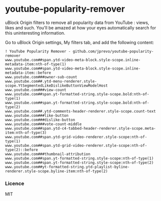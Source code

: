 # youtube-popularity-remover
uBlock Origin filters to remove all popularity data from YouTube : views, likes and such. You'll be amazed at how your eyes automatically search for this uninteresting information.

Go to uBlock Origin settings, My filters tab, and add the following content: 

```
! YouTube Popularity Remover - github.com/jprevo/youtube-popularity-remover
www.youtube.com##span.ytd-video-meta-block.style-scope.inline-metadata-item:nth-of-type(1)
www.youtube.com##span.ytd-video-meta-block.style-scope.inline-metadata-item::before
www.youtube.com###owner-sub-count
www.youtube.com##.ytd-menu-renderer.style-scope.YtSegmentedLikeDislikeButtonViewModelHost
www.youtube.com###view-count
www.youtube.com##span.yt-formatted-string.style-scope.bold:nth-of-type(1)
www.youtube.com##span.yt-formatted-string.style-scope.bold:nth-of-type(2)
www.youtube.com##.ytd-comments-header-renderer.style-scope.count-text
www.youtube.com###like-button
www.youtube.com###dislike-button
www.youtube.com###vote-count-middle
www.youtube.com##span.ytd-c4-tabbed-header-renderer.style-scope.meta-item:nth-of-type(3)
www.youtube.com##span.ytd-grid-video-renderer.style-scope:nth-of-type(1)
www.youtube.com##span.ytd-grid-video-renderer.style-scope:nth-of-type(2)::before
www.youtube.com###thumbnail-attribution
www.youtube.com##span.yt-formatted-string.style-scope:nth-of-type(1)
www.youtube.com##span.yt-formatted-string.style-scope:nth-of-type(2)
www.youtube.com##yt-formatted-string.ytd-playlist-byline-renderer.style-scope.byline-item:nth-of-type(2)
```

### Licence
MIT
